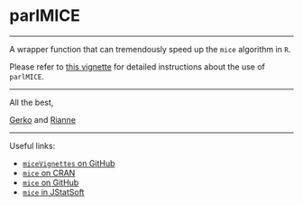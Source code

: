 # parlMICE

---

A wrapper function that can tremendously speed up the `mice` algorithm in `R`. 

Please refer to [this vignette](https://gerkovink.github.io/parlMICE/Vignette_ParlMICE.html) for detailed instructions about the use of `parlMICE`.

---

All the best, 

[Gerko](https://www.gerkovink.com) and [Rianne](https://github.com/RianneSchouten)

---

Useful links:

- [`miceVignettes` on GitHub](https://gerkovink.github.io/miceVignettes/)
- [`mice` on CRAN](https://cran.r-project.org/web/packages/mice/index.html)
- [`mice` on GitHub](https://github.com/stefvanbuuren/mice)
- [`mice` in JStatSoft](https://www.jstatsoft.org/article/view/v045i03)
